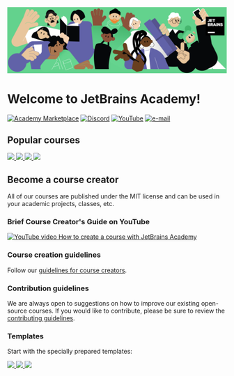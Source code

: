 <div style="width: 100%; text-align: center;">
  <img src="https://github.com/jetbrains-academy/.github/blob/main/profile/resources/academy_header.png" alt="JetBrains Academy header" style="display: inline-block;">
</div>

# Welcome to JetBrains Academy!
<!-- <a href="https://academy.jetbrains.com/?source=MARKETPLACE" target="_blank"><img src="https://img.shields.io/static/v1?logo=jetbrains&logoColor=1bd58e&label=&message=Marketplace courses&color=36393f&style=flat-square" alt="Academy Marketplace"></a> -->
<a href="https://plugins.jetbrains.com/education" target="_blank"><img src="https://img.shields.io/static/v1?logo=jetbrains&logoColor=1bd58e&label=&message=Marketplace courses&color=36393f&style=flat-square" alt="Academy Marketplace"></a>
<a href="https://discord.gg/NK3zBE22" target="_blank"><img src="https://img.shields.io/static/v1?logo=discord&label=&message=Discord&color=36393f&style=flat-square" alt="Discord"></a>
<a href="https://www.youtube.com/@JetBrainsAcademy" target="_blank"><img src="https://img.shields.io/static/v1?logo=youtube&logoColor=FF0000&label=&message=YouTube&color=36393f&style=flat-square" alt="YouTube"></a>
<a href="mailto:academy@jetbrains.com" target="_blank"><img src="https://img.shields.io/static/v1?logo=gmail&logoColor=EA4335&label=&message=e-mail&color=36393f&style=flat-square" alt="e-mail"></a>

## Popular courses
<a href="https://github.com/jetbrains-academy/introduction_to_python" target="_blank" alt="Introduction to Python course">
<picture>
  <source media="(prefers-color-scheme: dark)" srcset="https://github-readme-stats.vercel.app/api/pin/?username=jetbrains-academy&repo=introduction_to_python&theme=dark">
  <source media="(prefers-color-scheme: light)" srcset="https://github-readme-stats.vercel.app/api/pin/?username=jetbrains-academy&repo=introduction_to_python&theme=default">
  <img src="https://github-readme-stats.vercel.app/api/pin/?username=jetbrains-academy&repo=introduction_to_python&theme=default">
</picture>
</a>
<a href="https://github.com/jetbrains-academy/kotlin-onboarding-introduction" target="_blank" alt="kotlin-onboarding-introduction course">
<picture>
  <source media="(prefers-color-scheme: dark)" srcset="https://github-readme-stats.vercel.app/api/pin/?username=jetbrains-academy&repo=kotlin-onboarding-introduction&theme=dark">
  <source media="(prefers-color-scheme: light)" srcset="https://github-readme-stats.vercel.app/api/pin/?username=jetbrains-academy&repo=kotlin-onboarding-introduction&theme=default">
  <img src="https://github-readme-stats.vercel.app/api/pin/?username=jetbrains-academy&repo=kotlin-onboarding-introduction&theme=default">
</picture>
</a>
<a href="https://github.com/jetbrains-academy/rustlings-course" target="_blank" alt="rustlings-course">
<picture>
  <source media="(prefers-color-scheme: dark)" srcset="https://github-readme-stats.vercel.app/api/pin/?username=jetbrains-academy&repo=rustlings-course&theme=dark&description_lines_count=1">
  <source media="(prefers-color-scheme: light)" srcset="https://github-readme-stats.vercel.app/api/pin/?username=jetbrains-academy&repo=rustlings-course&theme=default&description_lines_count=1">
  <img src="https://github-readme-stats.vercel.app/api/pin/?username=jetbrains-academy&repo=rustlings-course&theme=default&description_lines_count=1">
</picture>
</a>
<a href="https://github.com/jetbrains-academy/CppBasics" target="_blank" alt="CppBasics course">
<picture>
  <source media="(prefers-color-scheme: dark)" srcset="https://github-readme-stats.vercel.app/api/pin/?username=jetbrains-academy&repo=CppBasics&theme=dark&description_lines_count=1">
  <source media="(prefers-color-scheme: light)" srcset="https://github-readme-stats.vercel.app/api/pin/?username=jetbrains-academy&repo=CppBasics&theme=default&description_lines_count=1">
  <img src="https://github-readme-stats.vercel.app/api/pin/?username=jetbrains-academy&repo=CppBasics&theme=default&description_lines_count=1">
</picture>
</a>

<!-- ## Active users graph -->

## Become a course creator
All of our courses are published under the MIT license and can be used in your academic projects, classes, etc.

### Brief Course Creator's Guide on YouTube  
[![YouTube video How to create a course with JetBrains Academy](https://img.youtube.com/vi/e0O4TZKI8kQ/0.jpg)](https://www.youtube.com/watch?v=e0O4TZKI8kQ "Watch Course Creator's Guid on YouTube!")

### Course creation guidelines
Follow our [guidelines for course creators](https://plugins.jetbrains.com/plugin/10081-jetbrains-academy/docs/guidelines-for-the-course-creators.html).

### Contribution guidelines
We are always open to suggestions on how to improve our existing open-source courses.
If you would like to contribute, please be sure to review the <a href="../contributing_guidelines.md" target="_blank">contributing guidelines</a>.

<!--### Templates
Start with the specially prepared templates:
- [python-course-template](https://github.com/jetbrains-academy/python-course-template)
- [java-course-template](https://github.com/jetbrains-academy/java-course-template)
- [kotlin-course-template](https://github.com/jetbrains-academy/kotlin-course-template)
 - [cpp-course-template](https://github.com/jetbrains-academy/cpp-course-template) -->

### Templates
Start with the specially prepared templates:  

<a href="https://github.com/jetbrains-academy/python-course-template" target="_blank" alt="Python template">
<picture>
  <source media="(prefers-color-scheme: dark)" srcset="https://github-readme-stats.vercel.app/api/pin/?username=jetbrains-academy&repo=python-course-template&theme=dark&description_lines_count=1">
  <source media="(prefers-color-scheme: light)" srcset="https://github-readme-stats.vercel.app/api/pin/?username=jetbrains-academy&repo=python-course-template&theme=default&description_lines_count=1">
  <img src="https://github-readme-stats.vercel.app/api/pin/?username=jetbrains-academy&repo=python-course-template&theme=default&description_lines_count=1">
</picture>
</a>
<a href="https://github.com/jetbrains-academy/java-course-template" target="_blank" alt="Java template">
<picture>
  <source media="(prefers-color-scheme: dark)" srcset="https://github-readme-stats.vercel.app/api/pin/?username=jetbrains-academy&repo=java-course-template&theme=dark&description_lines_count=1">
  <source media="(prefers-color-scheme: light)" srcset="https://github-readme-stats.vercel.app/api/pin/?username=jetbrains-academy&repo=java-course-template&theme=default&description_lines_count=1">
  <img src="https://github-readme-stats.vercel.app/api/pin/?username=jetbrains-academy&repo=java-course-template&theme=default&description_lines_count=1">
</picture>
</a>
<a href="https://github.com/jetbrains-academy/kotlin-course-template" target="_blank" alt="Kotlin template">
<picture>
  <source media="(prefers-color-scheme: dark)" srcset="https://github-readme-stats.vercel.app/api/pin/?username=jetbrains-academy&repo=kotlin-course-template&theme=dark&description_lines_count=1">
  <source media="(prefers-color-scheme: light)" srcset="https://github-readme-stats.vercel.app/api/pin/?username=jetbrains-academy&repo=kotlin-course-template&theme=default&description_lines_count=1">
  <img src="https://github-readme-stats.vercel.app/api/pin/?username=jetbrains-academy&repo=kotlin-course-template&theme=default&description_lines_count=1">
</picture>
</a>
<!--
<a href="https://github.com/jetbrains-academy/cpp-course-template" target="_blank" alt="cpp-course-template">
<picture>
  <source media="(prefers-color-scheme: dark)" srcset="https://github-readme-stats.vercel.app/api/pin/?username=jetbrains-academy&repo=cpp-course-template&theme=dark&description_lines_count=1">
  <source media="(prefers-color-scheme: light)" srcset="https://github-readme-stats.vercel.app/api/pin/?username=jetbrains-academy&repo=cpp-course-template&theme=default&description_lines_count=1">
  <img src="https://github-readme-stats.vercel.app/api/pin/?username=jetbrains-academy&repo=cpp-course-template&theme=default&description_lines_count=1">
</picture>
</a>
-->

